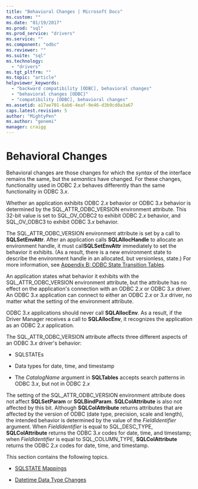 ```yaml
---
title: "Behavioral Changes | Microsoft Docs"
ms.custom: ""
ms.date: "01/19/2017"
ms.prod: "sql"
ms.prod_service: "drivers"
ms.service: ""
ms.component: "odbc"
ms.reviewer: ""
ms.suite: "sql"
ms.technology: 
  - "drivers"
ms.tgt_pltfrm: ""
ms.topic: "article"
helpviewer_keywords: 
  - "backward compatibility [ODBC], behavioral changes"
  - "behavioral changes [ODBC]"
  - "compatibility [ODBC], behavioral changes"
ms.assetid: a17ae701-6ab6-4eaf-9e46-d3b9cd0a3a67
caps.latest.revision: 5
author: "MightyPen"
ms.author: "genemi"
manager: craigg
---
```

# Behavioral Changes
Behavioral changes are those changes for which the *syntax* of the interface remains the same, but the *semantics* have changed. For these changes, functionality used in ODBC 2.*x* behaves differently than the same functionality in ODBC 3.*x*.  
  
 Whether an application exhibits ODBC 2.*x* behavior or ODBC 3.*x* behavior is determined by the SQL_ATTR_ODBC_VERSION environment attribute. This 32-bit value is set to SQL_OV_ODBC2 to exhibit ODBC 2.*x* behavior, and SQL_OV_ODBC3 to exhibit ODBC 3.*x* behavior.  
  
 The SQL_ATTR_ODBC_VERSION environment attribute is set by a call to **SQLSetEnvAttr**. After an application calls **SQLAllocHandle** to allocate an environment handle, it must call**SQLSetEnvAttr** immediately to set the behavior it exhibits. (As a result, there is a new environment state to describe the environment handle in an allocated, but versionless, state.) For more information, see [Appendix B: ODBC State Transition Tables](../../../odbc/reference/appendixes/appendix-b-odbc-state-transition-tables.md).  
  
 An application states what behavior it exhibits with the SQL_ATTR_ODBC_VERSION environment attribute, but the attribute has no effect on the application's connection with an ODBC 2.*x* or ODBC 3.*x* driver. An ODBC 3.*x* application can connect to either an ODBC 2.*x* or 3.*x* driver, no matter what the setting of the environment attribute.  
  
 ODBC 3.*x* applications should never call **SQLAllocEnv**. As a result, if the Driver Manager receives a call to **SQLAllocEnv**, it recognizes the application as an ODBC 2.*x* application.  
  
 The SQL_ATTR_ODBC_VERSION attribute affects three different aspects of an ODBC 3.*x* driver's behavior:  
  
-   SQLSTATEs  
  
-   Data types for date, time, and timestamp  
  
-   The *CatalogName* argument in **SQLTables** accepts search patterns in ODBC 3.*x*, but not in ODBC 2.*x*  
  
 The setting of the SQL_ATTR_ODBC_VERSION environment attribute does not affect **SQLSetParam** or **SQLBindParam**. **SQLColAttribute** is also not affected by this bit. Although **SQLColAttribute** returns attributes that are affected by the version of ODBC (date type, precision, scale and length), the intended behavior is determined by the value of the *FieldIdentifier* argument. When *FieldIdentifier* is equal to SQL_DESC_TYPE, **SQLColAttribute** returns the ODBC 3.*x* codes for date, time, and timestamp; when *FieldIdentifier* is equal to SQL_COLUMN_TYPE, **SQLColAttribute** returns the ODBC 2.*x* codes for date, time, and timestamp.  
  
 This section contains the following topics.  
  
-   [SQLSTATE Mappings](../../../odbc/reference/develop-app/sqlstate-mappings.md)  
  
-   [Datetime Data Type Changes](../../../odbc/reference/develop-app/datetime-data-type-changes.md)
